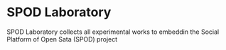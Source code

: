 # SPOD Laboratory
SPOD Laboratory collects all experimental works  to embeddin the Social Platform of Open Sata (SPOD) project
